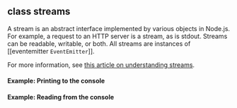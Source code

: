 
## class streams

A stream is an abstract interface implemented by various objects in Node.js. For example, a request to an HTTP server is a stream, as is stdout. Streams can be readable, writable, or both. All streams are instances of [[eventemitter `EventEmitter`]].

For more information, see [this article on understanding streams](../nodejs_dev_guide/understanding_streams.html).

#### Example: Printing to the console
	
<script src='http://snippets.c9.io/github.com/c9/nodemanual.org-examples/nodejs_ref_guide/streams/streams.1.js?linestart=3&lineend=0&showlines=false' defer='defer'></script>

#### Example: Reading from the console

<script src='http://snippets.c9.io/github.com/c9/nodemanual.org-examples/nodejs_ref_guide/streams/streams.2.js?linestart=3&lineend=0&showlines=false' defer='defer'></script>


